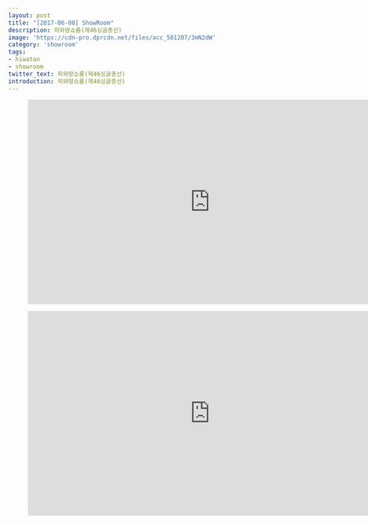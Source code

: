 ```yaml
---
layout: post
title: "[2017-06-08] ShowRoom"
description: 히와땅쇼룸(제46싱글총선)
image: 'https://cdn-pro.dprcdn.net/files/acc_501207/3mN2dW'
category: 'showroom'
tags:
- hiwatan
- showroom
twitter_text: 히와땅쇼룸(제46싱글총선)
introduction: 히와땅쇼룸(제46싱글총선)
---
```

<figure class="video_container">
<iframe width="740" height="416" src="https://serviceapi.nmv.naver.com/flash/convertIframeTag.nhn?vid=C749F4DF216B19DE19BB185158158FA1F14E&outKey=V12889faaa10151774d573eede749ff3fc015765f5d0c5de2241a3eede749ff3fc015" frameborder="no" scrolling="no" webkitallowfullscreen mozallowfullscreen allowfullscreen></iframe>
</figure>

<figure class="video_container">
<iframe width="740" height="416" src="https://serviceapi.nmv.naver.com/flash/convertIframeTag.nhn?vid=20908452C3900869E128C416047B7E43A39F&outKey=V1210d3cfca6dfb2577f11ebc2c5d5329461cf33f1047af7158c91ebc2c5d5329461c" frameborder="no" scrolling="no" webkitallowfullscreen mozallowfullscreen allowfullscreen></iframe>
</figure>
